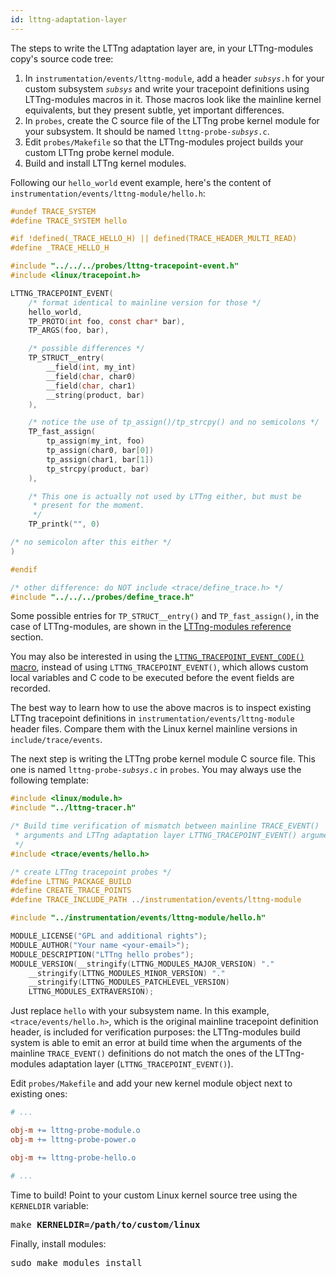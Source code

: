 ```yaml
---
id: lttng-adaptation-layer
---
```


The steps to write the LTTng adaptation layer are, in your
LTTng-modules copy's source code tree:

  1. In `instrumentation/events/lttng-module`,
     add a header <code><em>subsys</em>.h</code> for your custom
     subsystem <code><em>subsys</em></code> and write your
     tracepoint definitions using LTTng-modules macros in it.
     Those macros look like the mainline kernel equivalents,
     but they present subtle, yet important differences.
  2. In `probes`, create the C source file of the LTTng probe kernel
     module for your subsystem. It should be named
     <code>lttng-probe-<em>subsys</em>.c</code>.
  3. Edit `probes/Makefile` so that the LTTng-modules project
     builds your custom LTTng probe kernel module.
  4. Build and install LTTng kernel modules.

Following our `hello_world` event example, here's the content of
`instrumentation/events/lttng-module/hello.h`:

~~~ c
#undef TRACE_SYSTEM
#define TRACE_SYSTEM hello

#if !defined(_TRACE_HELLO_H) || defined(TRACE_HEADER_MULTI_READ)
#define _TRACE_HELLO_H

#include "../../../probes/lttng-tracepoint-event.h"
#include <linux/tracepoint.h>

LTTNG_TRACEPOINT_EVENT(
    /* format identical to mainline version for those */
    hello_world,
    TP_PROTO(int foo, const char* bar),
    TP_ARGS(foo, bar),

    /* possible differences */
    TP_STRUCT__entry(
        __field(int, my_int)
        __field(char, char0)
        __field(char, char1)
        __string(product, bar)
    ),

    /* notice the use of tp_assign()/tp_strcpy() and no semicolons */
    TP_fast_assign(
        tp_assign(my_int, foo)
        tp_assign(char0, bar[0])
        tp_assign(char1, bar[1])
        tp_strcpy(product, bar)
    ),

    /* This one is actually not used by LTTng either, but must be
     * present for the moment.
     */
    TP_printk("", 0)

/* no semicolon after this either */
)

#endif

/* other difference: do NOT include <trace/define_trace.h> */
#include "../../../probes/define_trace.h"
~~~

Some possible entries for `TP_STRUCT__entry()` and `TP_fast_assign()`,
in the case of LTTng-modules, are shown in the
[LTTng-modules reference](#doc-lttng-modules-ref) section.

You may also be interested in using the
[`LTTNG_TRACEPOINT_EVENT_CODE()` macro](#doc-lttng-tracepoint-event-code),
instead of using `LTTNG_TRACEPOINT_EVENT()`, which allows custom local
variables and C code to be executed before the event fields are recorded.

The best way to learn how to use the above macros is to inspect
existing LTTng tracepoint definitions in `instrumentation/events/lttng-module`
header files. Compare them with the Linux kernel mainline versions
in `include/trace/events`.

The next step is writing the LTTng probe kernel module C source file.
This one is named <code>lttng-probe-<em>subsys</em>.c</code>
in `probes`. You may always use the following template:

~~~ c
#include <linux/module.h>
#include "../lttng-tracer.h"

/* Build time verification of mismatch between mainline TRACE_EVENT()
 * arguments and LTTng adaptation layer LTTNG_TRACEPOINT_EVENT() arguments.
 */
#include <trace/events/hello.h>

/* create LTTng tracepoint probes */
#define LTTNG_PACKAGE_BUILD
#define CREATE_TRACE_POINTS
#define TRACE_INCLUDE_PATH ../instrumentation/events/lttng-module

#include "../instrumentation/events/lttng-module/hello.h"

MODULE_LICENSE("GPL and additional rights");
MODULE_AUTHOR("Your name <your-email>");
MODULE_DESCRIPTION("LTTng hello probes");
MODULE_VERSION(__stringify(LTTNG_MODULES_MAJOR_VERSION) "."
    __stringify(LTTNG_MODULES_MINOR_VERSION) "."
    __stringify(LTTNG_MODULES_PATCHLEVEL_VERSION)
    LTTNG_MODULES_EXTRAVERSION);
~~~

Just replace `hello` with your subsystem name. In this example,
`<trace/events/hello.h>`, which is the original mainline tracepoint
definition header, is included for verification purposes: the
LTTng-modules build system is able to emit an error at build time when
the arguments of the mainline `TRACE_EVENT()` definitions do not match
the ones of the LTTng-modules adaptation layer
(`LTTNG_TRACEPOINT_EVENT()`).

Edit `probes/Makefile` and add your new kernel module object
next to existing ones:

~~~ makefile
# ...

obj-m += lttng-probe-module.o
obj-m += lttng-probe-power.o

obj-m += lttng-probe-hello.o

# ...
~~~

Time to build! Point to your custom Linux kernel source tree using
the `KERNELDIR` variable:

<pre class="term">
make <strong>KERNELDIR=/path/to/custom/linux</strong>
</pre>

Finally, install modules:

<pre class="term">
sudo make modules_install
</pre>
